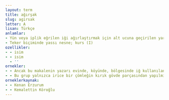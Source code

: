 ```yaml
---
layout: term
title: ağırşak
slug: agirsak
letter: A
lisan: Türkçe
anlamlar:
- Yün veya iplik eğrilen iği ağırlaştırmak için alt ucuna geçirilen yarım küre biçiminde, ortası delik ağaç veya kemik parça
- Teker biçiminde yassı nesne; kurs (I)
ozellikler:
- - isim
- - isim
  - ''
ornekler:
- - Ancak bu makalenin yazarı evinde, köyünde, bölgesinde iğ kullanılan birisi olarak kemikten bir ağırşakla karşılaşmamıştır.
- - Bu grup yalnızca irice bir çömleğin kırık gövde parçasından yapılmış bir ağırşakla temsil edilir.
orneklerkaynak:
- - Kenan Erzurum
- - Kemalettin Köroğlu
---
```

